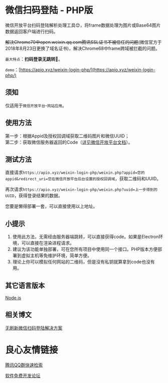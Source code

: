 # 微信扫码登陆 - PHP版

微信开放平台扫码登陆解析处理工具😊，将frame数据处理为图片或Base64图片数据返回客户端进行扫码。

~~解决Chrome70中open.weixin.qq.com腾讯SSL证书不被信任的问题~~(微信官方于2018年8月23日更换了域名证书)，解决Chrome68中frame跨域被拦截的问题。

`最大特点`：**扫码登录无跳转**🤠。

`demo`：[https://apio.xyz/weixin-login-php/](https://apio.xyz/weixin-login-php/)

## 须知
仅适用于`微信开放平台`-`网站应用`。

## 使用方法
第一步：根据Appid及授权回调域获取二维码图片和微信UUID；  
第二步：获取微信服务器返回的Code（[详见微信开放平台文档](https://open.weixin.qq.com/cgi-bin/showdocument?action=dir_list&t=resource/res_list&verify=1&id=open1419316505&token=&lang=zh_CN)）。  

## 测试方法

直接请求`https://apio.xyz/weixin-login-php/weixin.php?appid=您的appid&redirect_uri=您在微信开放平台后台设置的授权回调域`，获取二维码和UUID。  

再次请求`https://apio.xyz/weixin-login-php/weixin.php?uuid=上一步得到的UUID`，获得登录结果的数据。  

您要是懒得部署一套，可以直接使用以上地址。

## 小提示

1. 使用此方法，无需经由服务器端跳转，可以直接获得code。如果是Electron环境，可以直接在渲染进程请求。  
2. 建议为该功能单独部署，可在您所有项目中使用同一个接口。PHP版本方便部署到虚拟主机等免维护环境，简单方便。
3. 理论上你可以模拟任何网站的二维码，但是没有私钥就算拿到code也没有用。  

## 其它语言版本

[Node.js](https://github.com/yi-ge/weixin-login)

## 相关博文

[无刷新微信扫码登陆解决方案](https://www.wyr.me/post/590)


 # 良心友情链接

[腾讯QQ群快速检索](http://u.720life.cn/s/8cf73f7c)

[软件免费开发论坛](http://u.720life.cn/s/bbb01dc0)